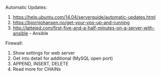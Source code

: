 Automatic Updates:

1. https://help.ubuntu.com/14.04/serverguide/automatic-updates.html
2. https://bjornjohansen.no/get-your-vps-up-and-running
3. http://lattejed.com/first-five-and-a-half-minutes-on-a-server-with-ansible - Ansible

Firewall:
1. Show settings for web server
2. Get into detail for additional (MySQL open port)
3. APPEND, INSERT, DELETE
4. Read more for CHAINs
